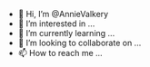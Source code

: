 - 👋 Hi, I’m @AnnieValkery
- 👀 I’m interested in ...
- 🌱 I’m currently learning ...
- 💞️ I’m looking to collaborate on ...
- 📫 How to reach me ...

<!---
AnnieValkery/AnnieValkery is a ✨ special ✨ repository because its `README.md` (this file) appears on your GitHub profile.
You can click the Preview link to take a look at your changes.
--->
